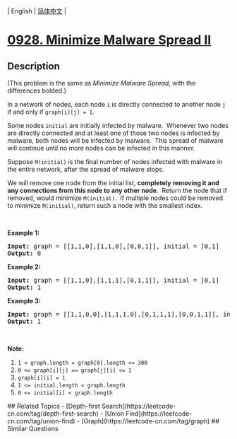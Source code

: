 
| English | [简体中文](README.md) |
# [0928. Minimize Malware Spread II](https://leetcode-cn.com/problems/minimize-malware-spread-ii/)
## Description
<p>(This problem is the same as <em>Minimize Malware Spread</em>, with the differences bolded.)</p>

<p>In a network of nodes, each node <code>i</code> is directly connected to another node <code>j</code> if and only if&nbsp;<code>graph[i][j] = 1</code>.</p>

<p>Some nodes <code>initial</code> are initially infected by malware.&nbsp; Whenever two nodes are directly connected and at least one of those two nodes is infected by malware, both nodes will be infected by malware.&nbsp; This spread of malware will continue until no more nodes can be infected in this manner.</p>

<p>Suppose <code>M(initial)</code>&nbsp;is the final number of nodes infected with malware in the entire network, after the spread of malware stops.</p>

<p>We will&nbsp;remove one node from the initial list, <strong>completely removing it and any connections from this node to any other node</strong>.&nbsp; Return the node that if removed, would minimize&nbsp;<code>M(initial)</code>.&nbsp; If multiple nodes could be removed to minimize <code>M(initial)</code>, return such a node with the smallest index.</p>

<p>&nbsp;</p>

<ol>
</ol>

<div>
<p><strong>Example 1:</strong></p>

<pre>
<strong>Input: </strong>graph = <span id="example-input-1-1">[[1,1,0],[1,1,0],[0,0,1]]</span>, initial = <span id="example-input-1-2">[0,1]</span>
<strong>Output: </strong><span id="example-output-1">0</span>
</pre>

<div>
<p><strong>Example 2:</strong></p>

<pre>
<strong>Input: </strong>graph = <span id="example-input-2-1">[[1,1,0],[1,1,1],[0,1,1]]</span>, initial = <span id="example-input-2-2">[0,1]</span>
<strong>Output: </strong><span id="example-output-2">1</span>
</pre>

<div>
<p><strong>Example 3:</strong></p>

<pre>
<strong>Input: </strong>graph = <span id="example-input-3-1">[[1,1,0,0],[1,1,1,0],[0,1,1,1],[0,0,1,1]]</span>, initial = <span id="example-input-3-2">[0,1]</span>
<strong>Output: </strong><span id="example-output-3">1</span>
</pre>

<p>&nbsp;</p>

<p><strong>Note:</strong></p>

<ol>
	<li><code>1 &lt; graph.length = graph[0].length &lt;= 300</code></li>
	<li><code>0 &lt;= graph[i][j] == graph[j][i] &lt;= 1</code></li>
	<li><code>graph[i][i] = 1</code></li>
	<li><code>1 &lt;= initial.length &lt; graph.length</code></li>
	<li><code>0 &lt;= initial[i] &lt; graph.length</code></li>
</ol>
</div>
</div>
</div>
## Related Topics
- [Depth-first Search](https://leetcode-cn.com/tag/depth-first-search)
- [Union Find](https://leetcode-cn.com/tag/union-find)
- [Graph](https://leetcode-cn.com/tag/graph)
## Similar Questions

